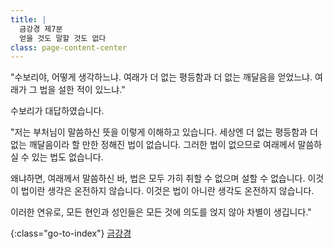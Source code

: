 ```yaml
---
title: |
  금강경 제7분
  얻을 것도 말할 것도 없다
class: page-content-center
---
```


"수보리야, 어떻게 생각하느냐.
여래가 더 없는 평등함과 더 없는 깨달음을 얻었느냐.
여래가 그 법을 설한 적이 있느냐."

수보리가 대답하였습니다.

"저는 부처님이 말씀하신 뜻을 이렇게 이해하고 있습니다.
세상엔 더 없는 평등함과 더 없는 깨달음이라 할 만한 정해진 법이 없습니다.
그러한 법이 없으므로 여래께서 말씀하실 수 있는 법도 없습니다.

왜냐하면, 여래께서 말씀하신 바,
법은 모두 가히 취할 수 없으며 설할 수 없습니다.
이것이 법이란 생각은 온전하지 않습니다.
이것은 법이 아니란 생각도 온전하지 않습니다.

이러한 연유로,
모든 현인과 성인들은 모든 것에 의도를 얹지 않아
차별이 생깁니다."


{:class="go-to-index"}
[금강경](index)